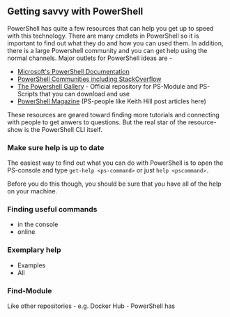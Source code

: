 ## Getting savvy with PowerShell

PowerShell has quite a few resources that can help you get up to speed with this technology. There are many cmdlets in PowerShell so it is important to find out what they do and how you can used them. In addition, there is a large Powershell community and you can get help using the normal channels. Major outlets for PowerShell ideas are -

* [Microsoft's PowerShell Documentation](https://docs.microsoft.com/en-us/powershell/)
* [PowerShell Communities including StackOverflow](https://docs.microsoft.com/en-us/powershell/#pivot=main&panel=community)
* [The Powershell Gallery](https://www.powershellgallery.com/) - Official repository for PS-Module and PS-Scripts that you can download and use
* [PowerShell Magazine](http://www.powershellmagazine.com/) \(PS-people like Keith Hill post articles here\)

These resources are geared toward finding more tutorials and connecting with people to get anwers to questions. But the real star of the resource-show is the PowerShell CLI itself.

### Make sure help is up to date

The easiest way to find out what you can do with PowerShell is to open the PS-console and type `get-help <ps-command>` or just `help <pscommand>.`

Before you do this though, you should be sure that you have all of the help on your machine.

### Finding useful commands

* in the console
* online

### Exemplary help

* Examples
* All

### Find-Module

Like other repositories - e.g. Docker Hub - PowerShell has

